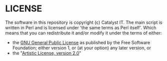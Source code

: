 # LICENSE

The software in this repository is copyright (c) Catalyst IT.  The main script is written in Perl and is licensed under 'the same terms as Perl itself'.  Which means that you can redistribute it and/or modify it under the terms of either:

* the [GNU General Public License](https://opensource.org/licenses/GPL-3.0) as published by the Free Software Foundation; either version 1, or (at your option) any later version, or
* the "[Artistic License, version 2.0](https://opensource.org/licenses/Artistic-2.0)"


